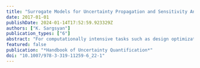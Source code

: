 ```yaml
---
title: "Surrogate Models for Uncertainty Propagation and Sensitivity Analysis"
date: 2017-01-01
publishDate: 2024-01-14T17:52:59.923329Z
authors: ["K. Sargsyan"]
publication_types: ["6"]
abstract: "For computationally intensive tasks such as design optimization, global sensitivity analysis, or parameter estimation, a model of interest needs to be evaluated multiple times exploring potential parameter ranges or design conditions. If a single simulation of the computational model is expensive, it is common to employ a precomputed surrogate approximation instead. The construction of an appropriate surrogate does still require a number of training evaluations of the original model. Typically, more function evaluations lead to more accurate surrogates, and therefore a careful accuracy-vs-efficiency tradeoff needs to take place for a given computational task. This chapter specifically focuses on polynomial chaos surrogates that are well suited for forward uncertainty propagation tasks, discusses a few construction mechanisms for such surrogates, and demonstrates the computational gain on select test functions."
featured: false
publication: "*Handbook of Uncertainty Quantification*"
doi: "10.1007/978-3-319-11259-6_22-1"
---
```


